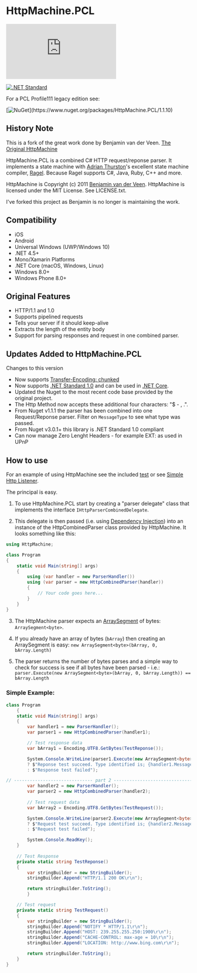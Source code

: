 # HttpMachine.PCL
[![NuGet Badge](https://buildstats.info/nuget/HttpMachine.PCL)](https://www.nuget.org/packages/HttpMachine.PCL)

[![.NET Standard](http://img.shields.io/badge/.NET_Standard-v1.0-green.svg)](https://docs.microsoft.com/da-dk/dotnet/articles/standard/library)

For a PCL Profile111 legacy edition see:

[![NuGet](https://img.shields.io/badge/nuget-1.1.10_(Profile_111)-yellow.svg)](https://www.nuget.org/packages/HttpMachine.PCL/1.1.10)


## History Note 

This is a fork of the great work done by Benjamin van der Veen. [The Original HttpMachine](https://github.com/bvanderveen/httpmachine)

HttpMachine.PCL is a combined C# HTTP request/reponse parser. It implements a state machine with [Adrian Thurston](http://www.complang.org/thurston/)'s excellent state machine compiler, [Ragel](http://www.complang.org/ragel/). Because Ragel supports C#, Java, Ruby, C++ and more.

HttpMachine is Copyright (c) 2011 [Benjamin van der Veen](http://bvanderveen.com). HttpMachine is licensed under the 
MIT License. See LICENSE.txt.

I've forked this project as Benjamin is no longer is maintaining the work.

## Compatibility
- iOS
- Android
- Universal Windows (UWP/Windows 10)
- .NET 4.5+
- Mono/Xamarin Platforms
- .NET Core (macOS, Windows, Linux)
- Windows 8.0+
- Windows Phone 8.0+

## Original Features

- HTTP/1.1 and 1.0
- Supports pipelined requests
- Tells your server if it should keep-alive
- Extracts the length of the entity body 
- Support for parsing responses and request in one combined parser.
 
## Updates Added to HttpMachine.PCL
Changes to this version
- Now supports [Transfer-Encoding: chunked](https://en.wikipedia.org/wiki/Chunked_transfer_encoding "Transfer-Encoding: chunked")
- Now supports [.NET Standard 1.0](https://docs.microsoft.com/da-dk/dotnet/articles/standard/library ".NET Standard 1.0") and can be used in [.NET Core](https://www.microsoft.com/net/core/platform ".NET Core").
- Updated the Nuget to the most recent code base provided by the original project.
- The Http Method now accepts these additional four characters: "$ - , .".
- From Nuget v1.1.1 the parser has been combined into one Request/Reponse parser. Filter on `MessageType` to see what type was passed.
- From Nuget v3.0.1+ this library is .NET Standard 1.0 compliant
- Can now manage Zero Lenght Headers - for example EXT: as used in UPnP 

## How to use
For an example of using HttpMachine see the included [test](https://github.com/1iveowl/HttpMachine.PCL/tree/master/src/tests/HttpMachine.Console.NETCore.Test "test") or see [Simple Http Listener](https://github.com/1iveowl/Simple-Http-Listener-PCL "Simple Http Listener").

The principal is easy. 

1. To use HttpMachine.PCL start by creating a "parser delegate" class that implements the interface `IHttpParserCombinedDelegate`. 

2. This delegate is then passed (i.e. using [Dependency Injection](https://msdn.microsoft.com/en-us/library/ff921152.aspx "Dependency Injection")) into an instance of the HttpCombinedParser class provided by HttpMachine. It looks something like this:

```csharp
using HttpMachine;

class Program
{
	static void Main(string[] args)
	{
		using (var handler = new ParserHandler())
		using (var parser = new HttpCombinedParser(handler))
		{
			// Your code goes here...
		}
	}
}

```

3. The HttpMachine parser expects an [ArraySegment](http://stackoverflow.com/questions/4600024/what-is-the-use-of-arraysegmentt-class "ArraySegment") of bytes: `ArraySegment<byte>`.

4. If you already have an array of bytes (`bArray`) then creating an ArraySegment is easy: `new ArraySegment<byte>(bArray, 0, bArray.Length)`

5. The parser returns the number of bytes parses and a simple way to check for success is see if all bytes have been parsed - i.e.: `parser.Execute(new ArraySegment<byte>(bArray, 0, bArray.Length)) == bArray.Length`

### Simple Example: 

```cs
class Program
    {
	static void Main(string[] args)
	{
		var handler1 = new ParserHandler();
		var parser1 = new HttpCombinedParser(handler1);

		// Test response data
		var bArray1 = Encoding.UTF8.GetBytes(TestReponse());

		System.Console.WriteLine(parser1.Execute(new ArraySegment<byte>(bArray1, 0, bArray1.Length)) == bArray1.Length
		? $"Reponse test succeed. Type identified is; {handler1.MessageType}"
		: $"Response test failed");

// ------------------------------ part 2 -------------------------------------- //
		var handler2 = new ParserHandler();
		var parser2 = new HttpCombinedParser(handler2);
		
		// Test request data    
		var bArray2 = Encoding.UTF8.GetBytes(TestRequest());

		System.Console.WriteLine(parser2.Execute(new ArraySegment<byte>(bArray2, 0, bArray2.Length)) == bArray2.Length
		? $"Request test succeed. Type identified is; {handler2.MessageType}"
		: $"Request test failed");

		System.Console.ReadKey();
	}
        
	// Test Response
	private static string TestReponse()
	{
		var stringBuilder = new StringBuilder();
		stringBuilder.Append("HTTP/1.1 200 OK\r\n");

		return stringBuilder.ToString();
		}

	// Test request
	private static string TestRequest()
	{
		var stringBuilder = new StringBuilder();
		stringBuilder.Append("NOTIFY * HTTP/1.1\r\n");
		stringBuilder.Append("HOST: 239.255.255.250:1900\r\n");
		stringBuilder.Append("CACHE-CONTROL: max-age = 10\r\n");
		stringBuilder.Append("LOCATION: http://www.bing.com\r\n");

		return stringBuilder.ToString();
	}
}
```

